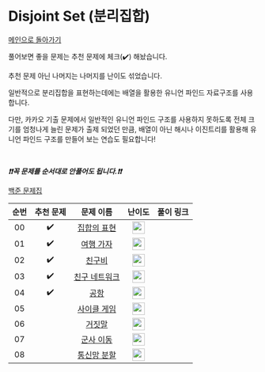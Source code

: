 # Disjoint Set (분리집합)

[메인으로 돌아가기](https://github.com/tony9402/baekjoon)

풀어보면 좋을 문제는 추천 문제에 체크(:heavy_check_mark:) 해놨습니다.

추천 문제 아닌 나머지는 나머지를 난이도 섞었습니다.

일반적으로 분리집합을 표현하는데에는 배열을 활용한 유니언 파인드 자료구조를 사용합니다.

다만, 카카오 기출 문제에서 일반적인 유니언 파인드 구조를 사용하지 못하도록 전체 크기를 엄청나게 늘린 문제가 출제 되었던 만큼,
배열이 아닌 해시나 이진트리를 활용해 유니언 파인드 구조를 만들어 보는 연습도 필요합니다!

<br>

***❗️❗️꼭 문제를 순서대로 안풀어도 됩니다.❗️❗️***

[백준 문제집](https://www.acmicpc.net/workbook/view/6784)

|          순번          |        추천 문제         |        문제 이름         |         난이도          |        풀이 링크         |
| :-----: | :-----: | :-----: | :-----: | :-----: |
| 00 |  :heavy_check_mark:  | <a href="http://boj.kr/1717" target="_blank">집합의 표현</a> | <img height="25px" width="25px=" src="https://static.solved.ac/tier_small/12.svg"/> |                      |
| 01 |  :heavy_check_mark:  | <a href="http://boj.kr/1976" target="_blank">여행 가자</a> | <img height="25px" width="25px=" src="https://static.solved.ac/tier_small/12.svg"/> |                      |
| 02 |  :heavy_check_mark:  | <a href="http://boj.kr/16562" target="_blank">친구비</a> | <img height="25px" width="25px=" src="https://static.solved.ac/tier_small/13.svg"/> |                      |
| 03 |  :heavy_check_mark:  | <a href="http://boj.kr/4195" target="_blank">친구 네트워크</a> | <img height="25px" width="25px=" src="https://static.solved.ac/tier_small/14.svg"/> |                      |
| 04 |  :heavy_check_mark:  | <a href="http://boj.kr/10775" target="_blank">공항</a> | <img height="25px" width="25px=" src="https://static.solved.ac/tier_small/15.svg"/> |                      |
| 05 |                      | <a href="http://boj.kr/20040" target="_blank">사이클 게임</a> | <img height="25px" width="25px=" src="https://static.solved.ac/tier_small/12.svg"/> |                      |
| 06 |                      | <a href="http://boj.kr/1043" target="_blank">거짓말</a> | <img height="25px" width="25px=" src="https://static.solved.ac/tier_small/12.svg"/> |                      |
| 07 |                      | <a href="http://boj.kr/11085" target="_blank">군사 이동</a> | <img height="25px" width="25px=" src="https://static.solved.ac/tier_small/14.svg"/> |                      |
| 08 |                      | <a href="http://boj.kr/17398" target="_blank">통신망 분할</a> | <img height="25px" width="25px=" src="https://static.solved.ac/tier_small/15.svg"/> |                      |
